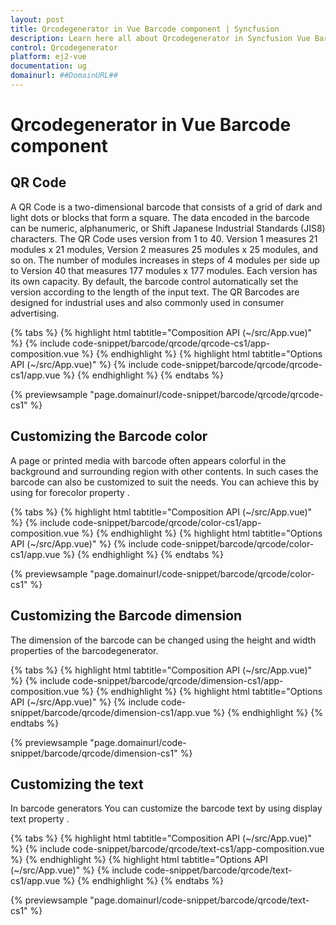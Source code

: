 ```yaml
---
layout: post
title: Qrcodegenerator in Vue Barcode component | Syncfusion
description: Learn here all about Qrcodegenerator in Syncfusion Vue Barcode component of Syncfusion Essential JS 2 and more.
control: Qrcodegenerator 
platform: ej2-vue
documentation: ug
domainurl: ##DomainURL##
---
```


# Qrcodegenerator in Vue Barcode component

## QR Code

A QR Code is a two-dimensional barcode that consists of a grid of dark and light dots or blocks that form a square. The data encoded in the barcode can be numeric, alphanumeric, or Shift Japanese Industrial Standards (JIS8) characters. The QR Code uses version from 1 to 40. Version 1 measures 21 modules x 21 modules, Version 2 measures 25 modules x 25 modules, and so on. The number of modules increases in steps of 4 modules per side up to Version 40 that measures 177 modules x 177 modules. Each version has its own capacity. By default, the barcode control automatically set the version according to the length of the input text. The QR Barcodes are designed for industrial uses and also commonly used in consumer advertising.

{% tabs %}
{% highlight html tabtitle="Composition API (~/src/App.vue)" %}
{% include code-snippet/barcode/qrcode/qrcode-cs1/app-composition.vue %}
{% endhighlight %}
{% highlight html tabtitle="Options API (~/src/App.vue)" %}
{% include code-snippet/barcode/qrcode/qrcode-cs1/app.vue %}
{% endhighlight %}
{% endtabs %}
        
{% previewsample "page.domainurl/code-snippet/barcode/qrcode/qrcode-cs1" %}

## Customizing the Barcode color

A page or printed media with barcode often appears colorful in the background and surrounding region with other contents. In such cases the barcode can also be customized to suit the needs. You can achieve this by using for forecolor property .

{% tabs %}
{% highlight html tabtitle="Composition API (~/src/App.vue)" %}
{% include code-snippet/barcode/qrcode/color-cs1/app-composition.vue %}
{% endhighlight %}
{% highlight html tabtitle="Options API (~/src/App.vue)" %}
{% include code-snippet/barcode/qrcode/color-cs1/app.vue %}
{% endhighlight %}
{% endtabs %}
        
{% previewsample "page.domainurl/code-snippet/barcode/qrcode/color-cs1" %}

## Customizing the Barcode dimension

The dimension of the barcode can be changed using the height and width properties of the barcodegenerator.

{% tabs %}
{% highlight html tabtitle="Composition API (~/src/App.vue)" %}
{% include code-snippet/barcode/qrcode/dimension-cs1/app-composition.vue %}
{% endhighlight %}
{% highlight html tabtitle="Options API (~/src/App.vue)" %}
{% include code-snippet/barcode/qrcode/dimension-cs1/app.vue %}
{% endhighlight %}
{% endtabs %}
        
{% previewsample "page.domainurl/code-snippet/barcode/qrcode/dimension-cs1" %}

## Customizing the text

In barcode generators You can customize the barcode text by using display text property .

{% tabs %}
{% highlight html tabtitle="Composition API (~/src/App.vue)" %}
{% include code-snippet/barcode/qrcode/text-cs1/app-composition.vue %}
{% endhighlight %}
{% highlight html tabtitle="Options API (~/src/App.vue)" %}
{% include code-snippet/barcode/qrcode/text-cs1/app.vue %}
{% endhighlight %}
{% endtabs %}
        
{% previewsample "page.domainurl/code-snippet/barcode/qrcode/text-cs1" %}